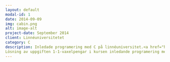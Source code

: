 ```yaml
---
layout: default
modal-id: 1
date: 2014-09-09
img: cabin.png
alt: image-alt
project-date: September 2014
client: Linnéuniversitetet
category: C
description: Inledade programering med C på linnéuniversitet.<a href="https://github.com/webb365/1DV402-js23mi-1-1-vaxelpengar">Ladda ner på github</a>
Lösning av uppgiften 1-1-vaxelpengar i kursen inledande programering med C.
---
```

